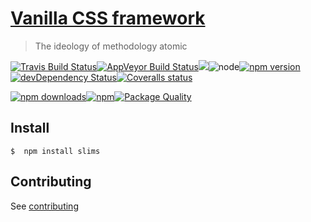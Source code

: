# [Vanilla CSS framework](http://gitscrum.github.io/slims)

> The ideology of methodology atomic

[![Travis Build Status](https://img.shields.io/travis/gitscrum/slims.svg?style=flat-square&label=unix)](https://travis-ci.org/gitscrum/slims)[![AppVeyor Build Status](https://img.shields.io/appveyor/ci/gitscrum/slims.svg?style=flat-square&label=windows)](https://ci.appveyor.com/project/gitscrum/slims)![](https://img.shields.io/badge/stylelint-passing-green.svg?style=flat-square)![node](https://img.shields.io/node/v/slims.svg?maxAge=2592000&style=flat-square)[![npm version](https://img.shields.io/npm/v/slims.svg?style=flat-square)](https://www.npmjs.com/package/slims)[![devDependency Status](https://david-dm.org/gitscrum/slims/dev-status.svg?style=flat-square)](https://david-dm.org/gitscrum/Slims#info=devDependencies)[![Coveralls status](https://img.shields.io/coveralls/gitscrum/slims.svg?style=flat-square)](https://coveralls.io/r/gitscrum/slims)

[![npm downloads](https://img.shields.io/npm/dm/slims.svg?style=flat-square)](https://www.npmjs.com/package/slims)[![npm](https://img.shields.io/npm/dt/slims.svg?style=flat-square)](https://www.npmjs.com/package/slims)[![Package Quality](http://npm.packagequality.com/shield/slims.svg?style=flat-square)](http://packagequality.com/#?package=slims)

## Install
```console 
$  npm install slims
```


## Contributing
See [contributing](contributing.md)
